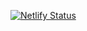 [![Netlify Status](https://api.netlify.com/api/v1/badges/e6083449-9db6-4377-90a7-e3cf63cc7a99/deploy-status)](https://app.netlify.com/sites/arifa-restaurant-page/deploys)
